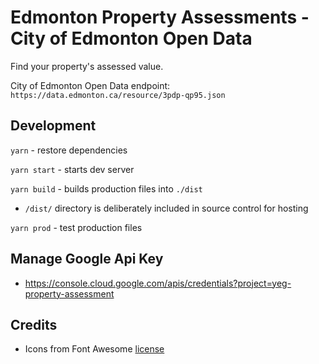 # Edmonton Property Assessments - City of Edmonton Open Data

Find your property's assessed value.

City of Edmonton Open Data endpoint: `https://data.edmonton.ca/resource/3pdp-qp95.json`

## Development

`yarn` - restore dependencies

`yarn start` - starts dev server

`yarn build` - builds production files into `./dist`

- `/dist/` directory is deliberately included in source control for hosting

`yarn prod` - test production files

## Manage Google Api Key

- https://console.cloud.google.com/apis/credentials?project=yeg-property-assessment

## Credits

- Icons from Font Awesome [license](https://fontawesome.com/license)
